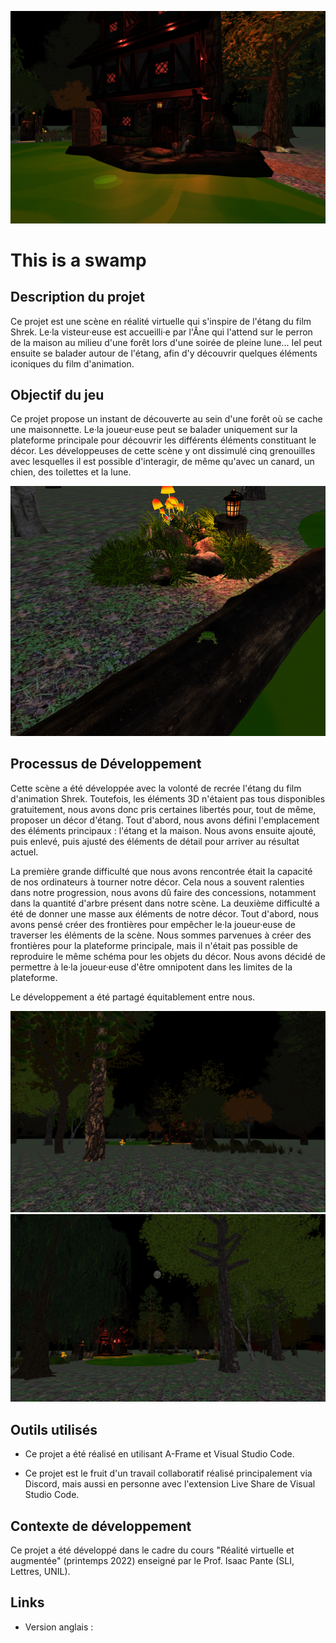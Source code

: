 ![](assets/ReadMe/ReadMe1.png)


# This is a swamp

## Description du projet
Ce projet est une scène en réalité virtuelle qui s'inspire de l'étang du film Shrek. Le·la visteur·euse est accueilli·e par l'Âne qui l'attend sur le perron de la maison au milieu d'une forêt lors d'une soirée de pleine lune... Iel peut ensuite se balader autour de l'étang, afin d'y découvrir quelques éléments iconiques du film d'animation.

## Objectif du jeu
Ce projet propose un instant de découverte au sein d'une forêt où se cache une maisonnette. Le·la joueur·euse peut se balader uniquement sur la plateforme principale pour découvrir les différents éléments constituant le décor. Les développeuses de cette scène y ont dissimulé cinq grenouilles avec lesquelles il est possible d'interagir, de même qu'avec un canard, un chien, des toilettes et la lune. 


![](assets/ReadMe/ReadMe3.png)



## Processus de Développement
Cette scène a été développée avec la volonté de recrée l'étang du film d'animation Shrek. Toutefois, les éléments 3D n'étaient pas tous disponibles gratuitement, nous avons donc pris certaines libertés pour, tout de même, proposer un décor d'étang. Tout d'abord, nous avons défini l'emplacement des éléments principaux : l'étang et la maison. Nous avons ensuite ajouté, puis enlevé, puis ajusté des éléments de détail pour arriver au résultat actuel. 

La première grande difficulté que nous avons rencontrée était la capacité de nos ordinateurs à tourner notre décor. Cela nous a souvent ralenties dans notre progression, nous avons dû faire des concessions, notamment dans la quantité d'arbre présent dans notre scène. 
La deuxième difficulté a été de donner une masse aux éléments de notre décor. Tout d'abord, nous avons pensé créer des frontières pour empêcher le·la joueur·euse de traverser les éléments de la scène. Nous sommes parvenues à créer des frontières pour la plateforme principale, mais il n'était pas possible de reproduire le même schéma pour les objets du décor. Nous avons décidé de permettre à le·la joueur·euse d'être omnipotent dans les limites de la plateforme. 

Le développement a été partagé équitablement entre nous. 


![](assets/ReadMe/ReadMe4.png)
![](assets/ReadMe/ReadMe2.png)

## **Outils utilisés**
- Ce projet a été réalisé en utilisant A-Frame et Visual Studio Code.

- Ce projet est le fruit d'un travail collaboratif réalisé principalement via Discord, mais aussi en personne avec l'extension Live Share de Visual Studio Code.

## Contexte de développement
Ce projet a été développé dans le cadre du cours "Réalité virtuelle et augmentée" (printemps 2022) enseigné par le Prof. Isaac Pante (SLI, Lettres, UNIL).

## Links
- Version anglais : 
